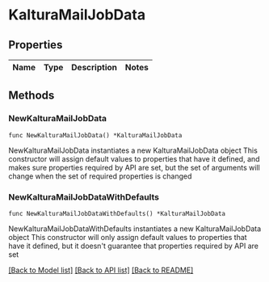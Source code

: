 # KalturaMailJobData

## Properties

Name | Type | Description | Notes
------------ | ------------- | ------------- | -------------

## Methods

### NewKalturaMailJobData

`func NewKalturaMailJobData() *KalturaMailJobData`

NewKalturaMailJobData instantiates a new KalturaMailJobData object
This constructor will assign default values to properties that have it defined,
and makes sure properties required by API are set, but the set of arguments
will change when the set of required properties is changed

### NewKalturaMailJobDataWithDefaults

`func NewKalturaMailJobDataWithDefaults() *KalturaMailJobData`

NewKalturaMailJobDataWithDefaults instantiates a new KalturaMailJobData object
This constructor will only assign default values to properties that have it defined,
but it doesn't guarantee that properties required by API are set


[[Back to Model list]](../README.md#documentation-for-models) [[Back to API list]](../README.md#documentation-for-api-endpoints) [[Back to README]](../README.md)


